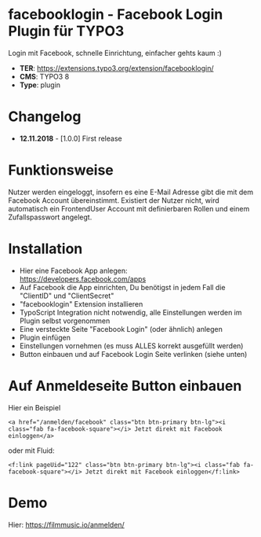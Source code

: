 # facebooklogin - Facebook Login Plugin für TYPO3

Login mit Facebook, schnelle Einrichtung, einfacher gehts kaum :)

* **TER**: https://extensions.typo3.org/extension/facebooklogin/
* **CMS**: TYPO3 8
* **Type**: plugin

# Changelog

* **12.11.2018** - [1.0.0]  First release

# Funktionsweise

Nutzer werden eingeloggt, insofern es eine E-Mail Adresse gibt die mit dem Facebook Account übereinstimmt.
Existiert der Nutzer nicht, wird automatisch ein FrontendUser Account mit definierbaren Rollen und einem Zufallspasswort angelegt.

# Installation

* Hier eine Facebook App anlegen: https://developers.facebook.com/apps
* Auf Facebook die App einrichten, Du benötigst in jedem Fall die "ClientID" und "ClientSecret"
* "facebooklogin" Extension installieren
* TypoScript Integration nicht notwendig, alle Einstellungen werden im Plugin selbst vorgenommen
* Eine versteckte Seite "Facebook Login" (oder ähnlich) anlegen
* Plugin einfügen
* Einstellungen vornehmen (es muss ALLES korrekt ausgefüllt werden)
* Button einbauen und auf Facebook Login Seite verlinken (siehe unten)

# Auf Anmeldeseite Button einbauen

Hier ein Beispiel

```
<a href="/anmelden/facebook" class="btn btn-primary btn-lg"><i class="fab fa-facebook-square"></i> Jetzt direkt mit Facebook einloggen</a>
```

oder mit Fluid:

```
<f:link pageUid="122" class="btn btn-primary btn-lg"><i class="fab fa-facebook-square"></i> Jetzt direkt mit Facebook einloggen</f:link>
```

# Demo

Hier: https://filmmusic.io/anmelden/